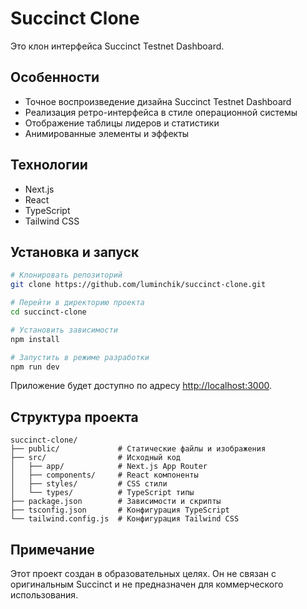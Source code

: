 # Succinct Clone

Это клон интерфейса Succinct Testnet Dashboard.

## Особенности

- Точное воспроизведение дизайна Succinct Testnet Dashboard
- Реализация ретро-интерфейса в стиле операционной системы
- Отображение таблицы лидеров и статистики
- Анимированные элементы и эффекты

## Технологии

- Next.js
- React
- TypeScript
- Tailwind CSS

## Установка и запуск

```bash
# Клонировать репозиторий
git clone https://github.com/luminchik/succinct-clone.git

# Перейти в директорию проекта
cd succinct-clone

# Установить зависимости
npm install

# Запустить в режиме разработки
npm run dev
```

Приложение будет доступно по адресу [http://localhost:3000](http://localhost:3000).

## Структура проекта

```
succinct-clone/
├── public/             # Статические файлы и изображения
├── src/                # Исходный код
│   ├── app/            # Next.js App Router
│   ├── components/     # React компоненты
│   ├── styles/         # CSS стили
│   └── types/          # TypeScript типы
├── package.json        # Зависимости и скрипты
├── tsconfig.json       # Конфигурация TypeScript
└── tailwind.config.js  # Конфигурация Tailwind CSS
```

## Примечание

Этот проект создан в образовательных целях. Он не связан с оригинальным Succinct и не предназначен для коммерческого использования.